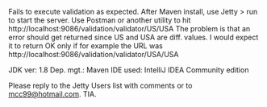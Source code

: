Fails to execute validation as expected.  After Maven install, use Jetty > run to start the server.
Use Postman or another utility to hit http://localhost:9086/validation/validator/US/USA
The problem is that an error should get returned since US and USA are diff. values.  I would
expect it to return OK only if for example the URL was http://localhost:9086/validation/validator/USA/USA

JDK ver: 1.8
Dep. mgt.: Maven
IDE used: IntelliJ IDEA Community edition

Please reply to the Jetty Users list with comments or to mcc99@hotmail.com.  TIA.
